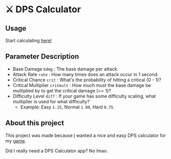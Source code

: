 # ⚔️ DPS Calculator

## Usage

Start calculating [here!](https://dps-calculator.vercel.app/)

## Parameter Description

- Base Damage `bdmg` : The base damage per attack.
- Attack Rate  `rate` : How many times does an attack occur in 1 second.
- Critical Chance `crit` : What's the probability of hitting a critical (0 - 1)?
- Critical Multiplier `critmult` : How much must the base damage be multiplied by to get the critical damage (>= 1)?
- Difficulty Level `diff` : If your game has some difficulty scaling, what multiplier is used for what difficulty?
  - Example: Easy `1.25`, Normal `1.00`, Hard `0.75`.

## About this project

This project was made because [I](https://theletterish.github.io/) wanted a nice and easy DPS calculator for my [game](https://github.com/TheLetterIsH/Lucky-Loadout/).

Did I really need a DPS Calculator app? No lmao.